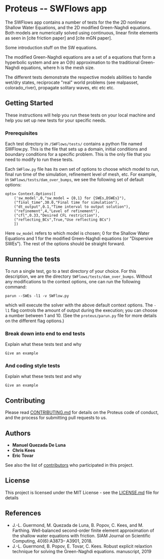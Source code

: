 # Proteus -- SWFlows app

The SWFlows app contains a number of tests for the the 2D nonlinear Shallow Water Equations, and the 2D modified Green-Naghdi equations. Both models are
numerically solved using continuous, linear finite elements as seen in
[cite friction paper] and [cite mGN paper].

Some introduction stuff on the SW equations.

The modified Green-Naghdi equations are a set of a equations that form a
hyperbolic system and are an O(h) approximation to the traditional Green-Naghdi
equations, where h is the mesh size.  

The different tests demonstrate the respective models abilities to handle wet/dry states, reciprocate "real" world problems (see malpasset, colorado_river),
propagate solitary waves, etc etc etc.

## Getting Started

These instructions will help you run these tests on your local machine and help
you set up new tests for your specific needs.

### Prerequisites

Each test directory in `/SWFlows/tests/` contains a python file named
SWFlow.py. This is the file that sets up a domain, initial conditions and
boundary conditions for a specific problem. This is the only file that you
need to modify to run these tests.

Each `SWFlow.py` file has its own set of options to choose which model to run,
final run time of the simulation, refinement level of mesh, etc. For example,
in `SWFlows/tests/dam_over_bumps`, we see the following set of default options:

```
opts= Context.Options([
    ('sw_model',0,"sw_model = {0,1} for {SWEs,DSWEs}"),
    ("final_time",30.0,"Final time for simulation"),
    ("dt_output",0.1,"Time interval to output solution"),
    ("refinement",4,"Level of refinement"),
    ("cfl",0.33,"Desired CFL restriction"),
    ("reflecting_BCs",True,"Use reflecting BCs")
    ])

```
Here `sw_model` refers to which model is chosen; 0 for the Shallow Water Equations and 1 for the modified Green-Naghdi equations (or "Dispersive SWEs"). The rest of the options should be straight forward.


## Running the tests

To run a single test, go to a test directory of your choice. For this description, we are the directory `SWFlows/tests/dam_over_bumps`. Without any modifications to the context options, one can run the following command:

```
parun --SWEs -l1 -v SWFlow.py
```

which will execute the solver with the above default context options. The `-l1` flag controls the amount of output during the execution; you can choose a number between 1 and 10. (See the `proteus/parun.py` file for more details on the different flag options.)

### Break down into end to end tests

Explain what these tests test and why

```
Give an example
```

### And coding style tests

Explain what these tests test and why

```
Give an example
```

<!-- ## Deployment

Add additional notes about how to deploy this on a live system

## Built With

* [Dropwizard](http://www.dropwizard.io/1.0.2/docs/) - The web framework used
* [Maven](https://maven.apache.org/) - Dependency Management
* [ROME](https://rometools.github.io/rome/) - Used to generate RSS Feeds -->

## Contributing

Please read [CONTRIBUTING.md](https://github.com/erdc/proteus/blob/master/CONTRIBUTING.md) for details on the Proteus code of conduct, and the process for submitting pull requests to us.


## Authors

* **Manuel Quezada De Luna**
* **Chris Kees**
* **Eric Tovar**

See also the list of [contributors](https://github.com/your/project/contributors) who participated in this project.

## License

This project is licensed under the MIT License - see the [LICENSE.md](LICENSE.md) file for details

## References

* J.-L. Guermond, M. Quezada de Luna, B. Popov, C. Kees, and M. Farthing. Well-balanced second-order finite element approximation of the shallow water equations with friction. SIAM Journal on Scientific Computing, 40(6):A3873– A3901, 2018.
* J.-L. Guermond, B. Popov, E. Tovar, C. Kees. Robust explicit relaxtion technique for solving the Green-Naghdi equations.
manuscript, 2019

<!-- ## Acknowledgments

* Hat tip to anyone whose code was used
* Inspiration
* etc -->
